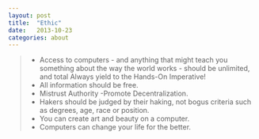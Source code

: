 ```yaml
---
layout: post
title:  "Ethic"
date:   2013-10-23
categories: about
---
```


>* Access to computers - and anything that might teach you something about the way the world works - should be unlimited, and total Always yield to the Hands-On Imperative!
>* All information should be free.
>* Mistrust Authority -Promote Decentralization.
>* Hakers should be judged by their haking, not bogus criteria such as degrees, age, race or position.
>* You can create art and beauty on a computer.
>* Computers can change your life for the better.
